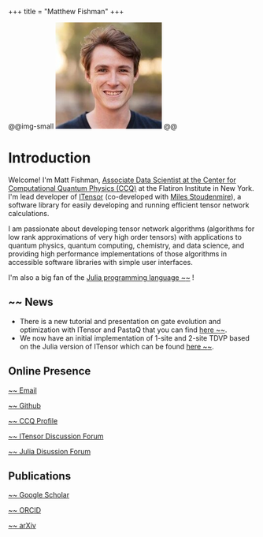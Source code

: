 +++
title = "Matthew Fishman"
+++

@@img-small ![](assets/Matthew-Fishman-Medium.jpg) @@

# Introduction

Welcome! I'm Matt Fishman,
[Associate Data Scientist at the Center for Computational Quantum Physics (CCQ)](https://www.simonsfoundation.org/people/matthew-fishman)
at the Flatiron Institute in New York.
I'm lead developer of
[ITensor](https://itensor.org) (co-developed with [Miles Stoudenmire](https://itensor.org/miles)),
a software library for easily developing and running efficient tensor
network calculations.

I am passionate about developing tensor network algorithms
(algorithms for low rank approximations of very high order tensors)
with applications to quantum physics, quantum computing,
chemistry, and data science, and providing high performance implementations of those
algorithms in accessible software libraries with simple user interfaces.

I'm also a big fan of the
[Julia programming language ~~~<i class="fas fa-external-link-alt"></i>~~~](https://julialang.org/)
!

## ~~~<i class="fas fa-newspaper"></i>~~~ News

- There is a new tutorial and presentation on gate evolution and optimization with ITensor and PastaQ that you can find [here ~~~<i class="fas fa-external-link-alt"></i>~~~](https://github.com/mtfishman/ITensorTutorials.jl/).
- We now have an initial implementation of 1-site and 2-site TDVP based on the Julia version of ITensor which can be found [here ~~~<i class="fas fa-external-link-alt"></i>~~~](https://github.com/mtfishman/ITensorTDVP.jl/).

## Online Presence

[~~~<i class="fas fa-envelope"></i>~~~ Email](mailto:mfishman@flatironinstitute.org)

[~~~<i class="fab fa-github"></i>~~~ Github](https://github.com/mtfishman)

[~~~<i class="fas fa-building"></i>~~~ CCQ Profile](https://www.simonsfoundation.org/people/matthew-fishman)

[~~~<i class="fab fa-discourse"></i>~~~ ITensor Discussion Forum](https://itensor.discourse.group)

[~~~<i class="fab fa-discourse"></i>~~~ Julia Disussion Forum](https://discourse.julialang.org/u/mtfishman/summary)

## Publications

[~~~<i class="ai ai-google-scholar"></i>~~~ Google Scholar](https://scholar.google.com/citations?user=SMjCBTsAAAAJ&hl=en)

[~~~<i class="ai ai-orcid"></i>~~~ ORCID](https://orcid.org/0009-0008-5147-9169)

[~~~<i class="ai ai-arxiv"></i>~~~ arXiv](https://arxiv.org/a/fishman_m_1.html)
